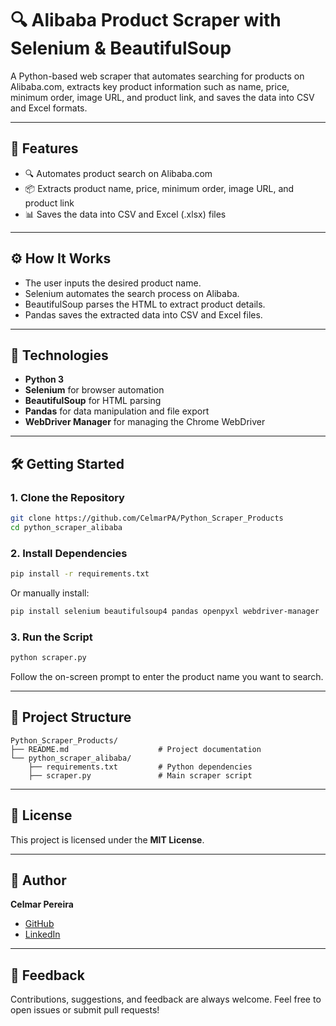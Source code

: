 
# 🔍 Alibaba Product Scraper with Selenium & BeautifulSoup

A Python-based web scraper that automates searching for products on Alibaba.com, extracts key product information such as name, price, minimum order, image URL, and product link, and saves the data into CSV and Excel formats.

---

## 🚀 Features

- 🔍 Automates product search on Alibaba.com
- 📦 Extracts product name, price, minimum order, image URL, and product link
- 📊 Saves the data into CSV and Excel (.xlsx) files

---

## ⚙️ How It Works

- The user inputs the desired product name.
- Selenium automates the search process on Alibaba.
- BeautifulSoup parses the HTML to extract product details.
- Pandas saves the extracted data into CSV and Excel files.

---

## 🧰 Technologies

- **Python 3**
- **Selenium** for browser automation
- **BeautifulSoup** for HTML parsing
- **Pandas** for data manipulation and file export
- **WebDriver Manager** for managing the Chrome WebDriver

---

## 🛠️ Getting Started

### 1. Clone the Repository

```bash
git clone https://github.com/CelmarPA/Python_Scraper_Products
cd python_scraper_alibaba
```

### 2. Install Dependencies

```bash
pip install -r requirements.txt
```

Or manually install:

```bash
pip install selenium beautifulsoup4 pandas openpyxl webdriver-manager
```

### 3. Run the Script

```bash
python scraper.py
```

Follow the on-screen prompt to enter the product name you want to search.

---

## 📂 Project Structure

```
Python_Scraper_Products/
├── README.md                    # Project documentation
└── python_scraper_alibaba/
    ├── requirements.txt         # Python dependencies
    ├── scraper.py               # Main scraper script
```

---

## 📄 License

This project is licensed under the **MIT License**.

---

## 👤 Author

**Celmar Pereira**

- [GitHub](https://github.com/CelmarPA)
- [LinkedIn](https://linkedin.com/in/celmar-pereira-de-andrade-039830181)

---

## 💬 Feedback

Contributions, suggestions, and feedback are always welcome. Feel free to open issues or submit pull requests!
